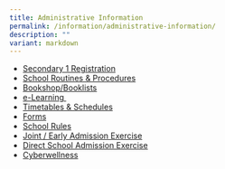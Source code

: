 ```yaml
---
title: Administrative Information
permalink: /information/administrative-information/
description: ""
variant: markdown
---
```

<ul>
<li><a href="/information/administrative-information/secondary-1-registration">Secondary 1 Registration</a></li>
<li><a href="/information/administrative-information/school-routines-n-procedures">School Routines &amp; Procedures</a></li>
<li><a href="/information/administrative-information/bookshop-booklists">Bookshop/Booklists</a></li>
<li><a href="/information/administrative-information/e-learning">e-Learning&nbsp;</a></li>
<li><a href="/information/administrative-information/timetables-n-schedules">Timetables &amp; Schedules</a></li>
<li><a href="/information/administrative-information/forms">Forms</a></li>
<li><a href="/files/School_Rules_2016_upd_Oct_2015.pdf">School Rules</a></li>
<li><a href="/information/administrative-information/joint-early-admission-exercise">Joint / Early Admission Exercise</a></li>
<li><a href="/information/administrative-information/direct-school-admission-exercise">Direct School Admission Exercise</a></li>
<li><a href="/information/administrative-information/cyberwellness">Cyberwellness</a></li>
</ul>